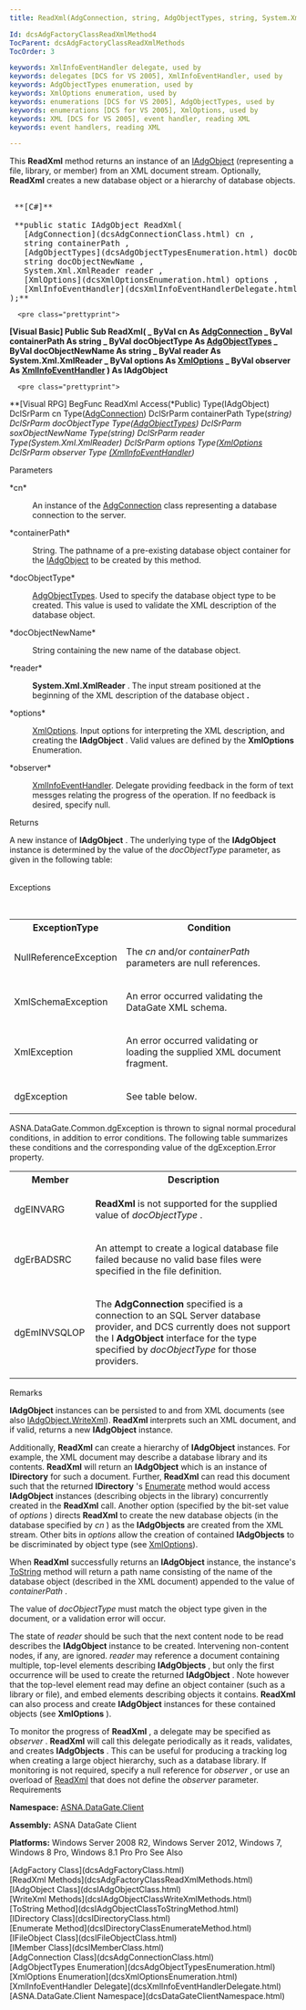 ```yaml
---
title: ReadXml(AdgConnection, string, AdgObjectTypes, string, System.Xml.XmlReader, XmlOptions, XmlInfoEventHandler)

Id: dcsAdgFactoryClassReadXmlMethod4
TocParent: dcsAdgFactoryClassReadXmlMethods
TocOrder: 3

keywords: XmlInfoEventHandler delegate, used by
keywords: delegates [DCS for VS 2005], XmlInfoEventHandler, used by
keywords: AdgObjectTypes enumeration, used by
keywords: XmlOptions enumeration, used by
keywords: enumerations [DCS for VS 2005], AdgObjectTypes, used by
keywords: enumerations [DCS for VS 2005], XmlOptions, used by
keywords: XML [DCS for VS 2005], event handler, reading XML
keywords: event handlers, reading XML

---
```


This **ReadXml** method returns an instance of an [IAdgObject](dcsIAdgObjectClass.html) (representing a file, library, or member) from an XML document stream. Optionally, **ReadXml** creates a new database object or a hierarchy of database objects.
<pre class="prettyprint">
        <span class="lang">
 **[C#]** 
        </span>
 **public static IAdgObject ReadXml(
   [AdgConnection](dcsAdgConnectionClass.html) cn ,
   string containerPath ,
   [AdgObjectTypes](dcsAdgObjectTypesEnumeration.html) docObjectType ,    
   string docObjectNewName ,
   System.Xml.XmlReader reader ,
   [XmlOptions](dcsXmlOptionsEnumeration.html) options ,
   [XmlInfoEventHandler](dcsXmlInfoEventHandlerDelegate.html) observer
);** 
</pre>

      <pre class="prettyprint">
 **<span class="lang">[Visual Basic] </span>
 Public Sub ReadXml( _
   ByVal cn As [AdgConnection](dcsAdgConnectionClass.html) _
   ByVal containerPath As string _
   ByVal docObjectType As [AdgObjectTypes](dcsAdgObjectTypesEnumeration.html) _
   ByVal docObjectNewName As string _
   ByVal reader As System.Xml.XmlReader _
   ByVal options As [XmlOptions](dcsXmlOptionsEnumeration.html) _
   ByVal observer As [XmlInfoEventHandler](dcsXmlInfoEventHandlerDelegate.html)
 ) As IAdgObject** 
      </pre>

      <pre class="prettyprint">
 **<span class="lang">[Visual RPG]</span>
BegFunc ReadXml Access(*Public) Type(IAdgObject)
   DclSrParm cn Type([AdgConnection](dcsAdgConnectionClass.html))
   DclSrParm containerPath Type(*string)
   DclSrParm docObjectType Type([AdgObjectTypes](dcsAdgObjectTypesEnumeration.html))
   DclSrParm soxObjectNewName Type(*string)
   DclSrParm reader Type(System.Xml.XmlReader)
   DclSrParm options Type([XmlOptions](dcsXmlOptionsEnumeration.html)
   DclSrParm observer Type [(XmlInfoEventHandler](dcsXmlInfoEventHandlerDelegate.html))** 
      </pre>

Parameters

<dl>
        <dt>
 *cn* 
        </dt>
        <dd>

An instance of the [AdgConnection](dcsAdgConnectionClass.html) class representing a database connection to the server.
</dd>
        <dt>
 *containerPath* 
        </dt>
        <dd>

String. The pathname of a pre-existing database object container for the [ IAdgObject](dcsIAdgObjectClass.html) to be created by this method.
</dd>
        <dt>
 *docObjectType* 
        </dt>
        <dd>

[AdgObjectTypes](dcsAdgObjectTypesEnumeration.html). Used to specify the database object type to be created. This value is used to validate the XML description of the database object.
</dd>
        <dt>
 *docObjectNewName* 
        </dt>
        <dd>

String containing the new name of the database object.
</dd>
        <dt>
 *reader* 
        </dt>
        <dd>

**System.Xml.XmlReader** . The input stream positioned at the beginning of the XML description of the database object **.** 
</dd>
        <dt>
 *options* 
        </dt>
        <dd>

[XmlOptions](dcsXmlOptionsEnumeration.html). Input options for interpreting the XML description, and creating the **IAdgObject** . Valid values are defined by the **XmlOptions** Enumeration.
</dd>
        <dt>
 *observer* 
        </dt>
        <dd>

[XmlInfoEventHandler](dcsXmlInfoEventHandlerDelegate.html). Delegate providing feedback in the form of text messges relating the progress of the operation. If no feedback is desired, specify null.
</dd>
</dl>

Returns

A new instance of **IAdgObject** . The underlying type of the **IAdgObject** instance is determined by the value of the *docObjectType* parameter, as given in the following table: 
<table class="dtTABLE" id="Table4" style="border-spacing: 0px; x-cell-content-align: Top" height="0" cellspacing="0" x-use-null-cells="x-use-null-cells">
            <colgroup span="1">
              <col span="1" valign="top" style="WIDTH: 30%" />
              <col span="1" style="WIDTH: 70%" />
            </colgroup>
            <tr>
              <th colspan="1" rowspan="1">
								Value of *docObjectType* </th>
              <th colspan="1" rowspan="1">
								Type of **IAdgObject**  returned by **ReadXml** </th>
            </tr>
            <tr>
              <td colspan="1" rowspan="1">

Directory 
</td>
              <td colspan="1" rowspan="1">

[IDirectory](dcsIDirectoryClass.html) 
</td>
            </tr>
            <tr>
              <td colspan="1" rowspan="1">

File
</td>
              <td colspan="1" rowspan="1">

[IFileObject](dcsIFileObjectClass.html) 
</td>
            </tr>
            <tr>
              <td colspan="1" rowspan="1">

Member
</td>
              <td colspan="1" rowspan="1">

[IMember](dcsIMemberClass.html) 
</td>
            </tr>
</table>

Exceptions

<br />

<table class="dtTABLE" id="Table2" cellspacing="0">
          <colgroup span="1">
            <col align="middles" span="1" style="FONT-WEIGHT: bold" width="30%" />
            <col span="1" width="70%" />
          </colgroup>
          <tr>
            <th colspan="1" rowspan="1">
							ExceptionType</th>
            <th colspan="1" rowspan="1">
							Condition</th>
          </tr>
          <tr>
            <td colspan="1" rowspan="1">

NullReferenceException 
</td>
            <td colspan="1" rowspan="1">

The *cn* and/or *containerPath* parameters are null references. 
</td>
          </tr>
          <tr>
            <td colspan="1" rowspan="1">

XmlSchemaException
</td>
            <td colspan="1" rowspan="1">

An error occurred validating the DataGate XML schema.
</td>
          </tr>
          <tr>
            <td colspan="1" rowspan="1">

XmlException
</td>
            <td colspan="1" rowspan="1">

An error occurred validating or loading the supplied XML document fragment.
</td>
          </tr>
          <tr>
            <td colspan="1" rowspan="1">

dgException 
</td>
            <td colspan="1" rowspan="1">

See table below. 
</td>
          </tr>
</table>

ASNA.DataGate.Common.dgException is thrown to signal normal procedural conditions, in addition to error conditions. The following table summarizes these conditions and the corresponding value of the dgException.Error property.
<br />

<table class="dtTABLE" id="Table3" cellspacing="0">
          <colgroup span="1">
            <col align="middles" span="1" style="FONT-WEIGHT: bold" width="20%" />
            <col span="1" width="70%" />
          </colgroup>
          <tr>
            <th colspan="1" rowspan="1">
							Member</th>
            <th colspan="1" rowspan="1">
							Description</th>
          </tr>
          <tr>
            <td colspan="1" rowspan="1">

dgEINVARG 
</td>
            <td colspan="1" rowspan="1">

**ReadXml** is not supported for the supplied value of *docObjectType* . 
</td>
          </tr>
          <tr>
            <td colspan="1" rowspan="1">

dgErBADSRC 
</td>
            <td colspan="1" rowspan="1">

An attempt to create a logical database file failed because no valid base files were specified in the file definition. 
</td>
          </tr>
          <tr>
            <td colspan="1" rowspan="1">

dgEmINVSQLOP 
</td>
            <td colspan="1" rowspan="1">

The **AdgConnection** specified is a connection to an SQL Server database provider, and DCS currently does not support the I **AdgObject** interface for the type specified by *docObjectType* for those providers. 
</td>
          </tr>
</table>

Remarks

**IAdgObject** instances can be persisted to and from XML documents (see also [IAdgObject.WriteXml](dcsIAdgObjectClassWriteXmlMethods.html)). **ReadXml** interprets such an XML document, and if valid, returns a new **IAdgObject** instance. 

Additionally, **ReadXml** can create a hierarchy of **IAdgObject** instances. For example, the XML document may describe a database library and its contents. **ReadXml** will return an **IAdgObject** which is an instance of **IDirectory** for such a document. Further, **ReadXml** can read this document such that the returned **IDirectory** 's [Enumerate](dcsIDirectoryClassEnumerateMethod.html) method would access **IAdgObject** instances (describing objects in the library) concurrently created in the **ReadXml** call. Another option (specified by the bit-set value of *options* ) directs **ReadXml** to create the new database objects (in the database specified by *cn* ) as the **IAdgObjects** are created from the XML stream. Other bits in *options* allow the creation of contained **IAdgObjects** to be discriminated by object type (see [XmlOptions](dcsXmlOptionsEnumeration.html)).

When **ReadXml** successfully returns an **IAdgObject** instance, the instance's [ToString](dcsIAdgObjectClassToStringMethod.html) method will return a path name consisting of the name of the database object (described in the XML document) appended to the value of *containerPath* . 

The value of *docObjectType* must match the object type given in the document, or a validation error will occur. 

The state of *reader* should be such that the next content node to be read describes the **IAdgObject** instance to be created. Intervening non-content nodes, if any, are ignored. *reader* may reference a document containing multiple, top-level elements describing **IAdgObjects** , but only the first occurrence will be used to create the returned **IAdgObject** . Note however that the top-level element read may define an object container (such as a library or file), and embed elements describing objects it contains. **ReadXml** can also process and create **IAdgObject** instances for these contained objects (see **XmlOptions** ).

To monitor the progress of **ReadXml** , a delegate may be specified as *observer* . **ReadXml** will call this delegate periodically as it reads, validates, and creates **IAdgObjects** . This can be useful for producing a tracking log when creating a large object hierarchy, such as a database library. If monitoring is not required, specify a null reference for *observer* , or use an overload of [ ReadXml](dcsAdgFactoryClassReadXmlMethods.html) that does not define the *observer* parameter.
Requirements

<span> **Namespace:** [ASNA.DataGate.Client](dcsDataGateClientNamespace.html) </span> 

<span> **Assembly:** ASNA DataGate Client</span> 

<span> **Platforms:** Windows Server 2008 R2, Windows Server 2012, Windows 7, Windows 8 Pro, Windows 8.1 Pro</span> Pro
See Also

<dl />
      [AdgFactory Class](dcsAdgFactoryClass.html)
      <br />
      [ReadXml Methods](dcsAdgFactoryClassReadXmlMethods.html)
      <br />
      [IAdgObject Class](dcsIAdgObjectClass.html)
      <br />
      [WriteXml Methods](dcsIAdgObjectClassWriteXmlMethods.html)
      <br />
      [ToString Method](dcsIAdgObjectClassToStringMethod.html)
      <br />
      [IDirectory Class](dcsIDirectoryClass.html)
      <br />
      [Enumerate Method](dcsIDirectoryClassEnumerateMethod.html)
      <br />
      [IFileObject Class](dcsIFileObjectClass.html)
      <br />
      [IMember Class](dcsIMemberClass.html)
      <br />
      [AdgConnection Class](dcsAdgConnectionClass.html)
      <br />
      [AdgObjectTypes Enumeration](dcsAdgObjectTypesEnumeration.html)
      <br />
      [XmlOptions Enumeration](dcsXmlOptionsEnumeration.html)
      <br />
      [XmlInfoEventHandler Delegate](dcsXmlInfoEventHandlerDelegate.html)
      <br />
      [ASNA.DataGate.Client Namespace](dcsDataGateClientNamespace.html)

